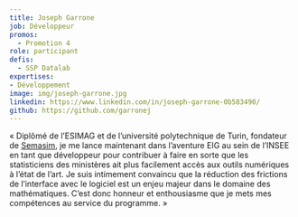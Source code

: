 ```yaml
---
title: Joseph Garrone
job: Développeur
promos:
  - Promotion 4
role: participant
defis:
  - SSP Datalab
expertises:
- Développement
image: img/joseph-garrone.jpg
linkedin: https://www.linkedin.com/in/joseph-garrone-0b583490/
github: https://github.com/garronej
---
```

« Diplômé de l’ESIMAG et de l’université polytechnique de Turin, fondateur de [Semasim](https://www.semasim.com/), je me lance maintenant dans l’aventure EIG au sein de l’INSEE en tant que développeur pour contribuer à faire en sorte que les statisticiens des ministères ait plus facilement accès aux outils numériques à l’état de l’art. Je suis intimement convaincu que la réduction des frictions de l’interface avec le logiciel est un enjeu majeur dans le domaine des mathématiques. C’est donc honneur et enthousiasme que je mets mes compétences au service du programme. »
